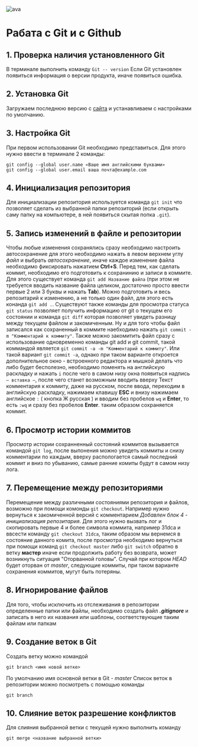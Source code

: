 ![ava](ava.png)
# Рабата с Git и с Github
## 1. Проверка наличия установленного Git
В терминале выполнить команду  `Git -- version` 
Если Git  установлен появиться информация о версии продукта, иначе появиться ошибка.

## 2. Установка Git
Загружаем последнюю версию с [сайта](https://git-scm.com/downloads)
и устанавливаем с настройками по умолчанию.

## 3. Настройка Git
При первом использовании Git необходимо представиться.
Для этого нужно ввести в терминале 2 команды:
``` 
git config --global user.name «Ваше имя английскими буквами»
git config --global user.email ваша почта@example.com 
```

## 4. Инициализация репозитория
Для инициализации репозитория используется команда `git init` что позволяет сделать из выбранной папки репозиторий (если открыть саму папку на компьютере, в ней появиться скытая попка `.git`).

## 5. Запись изменений в файле и репозитории
Чтобы любые изменения сохранялись сразу необходимо настроить автосохранение для этого необходимо нажать в левом верхнем углу *файл* и выбрать *автосохранение*, иначе каждое изменение файла необходимо фиксировать нажатием **Ctrl+S**. Перед тем, как cделать коммит, необходимо его подготовить к сохранинию и записи в коммите. Для этого существует команда `git add Название файла` (при этом не требуется вводить название файла целиком, достаточно просто ввести первые 2 или 3 буквы и нажать **Tab**). Можно подготовить и весь репозитарий к изменению, а не только один файл, для этого есть конанда `git add .`. Cуществуют также команды для просмотра статуса `git status` позволяет получить информацию от git о текущем его состоянии и команда `git diff` которая позволяет увидеть разницу между текущем файлом и закомиченным. Ну и для того чтобы файл записался как сохраненный в коммите наебходимо нажать `git commit -m "Комментарий к коммиту"`. Также можно закомитить файл сразу с использование одновременно команды git add и git commit, такой коммандой является `git commit -a -m "Комментарий к коммиту"`. Или такой вариант `git commit -a`, однако при таком варианте откроется дополнительное окно - встроенного редактора и мышкой делать что либо будет бесполезно, необходимо поменять на английскую раскладку и нажать `i` после чего в самом низу окна появиться надпись `— вставка —`, после чего станет возможным вводить вверху Текст комментария к коммиту, даже на русском, после ввода, переходим в английскую раскладку, нажимаем клавишу **ESC** и внизу нажимаем английское `:` ( кнопка Ж русская ) и вводим без пробелов `wq` и **Enter**, то есть `:wq` и сразу без пробелов **Enter**. таким образом сохраняется коммит.

## 6. Просмотр истории коммитов
Просмотр истории сохранненный состояний коммитов вызывается командой `git log`, после выпонения можно увидеть коммиты и снизу комментарии по каждым, вверху распологается самый последний коммит и вниз по убыванию, самые ранние комиты будут в самом низу лога.

## 7. Перемещение между репозиториями
Перемещение между различными состояниями репозитория и файлов, возможно при помощи комонды `git checkout`. Например нужно вернуться к закомиченной версий с комментарием *Добавлен блок 4 - инициализация репозитария*. Для этого нужно вызвать лог и скопировать первые 4 и более символа коммита, например 31dca и ввсести команду `git checkout 31dca`, таким образом мы вернемся в состояние данного комита, после просмотра необходимо вернуться при помощи команд `git checkout master` либо `git switch` обратно в ветку **мастер** иначе если продолжить работу без возврата, может возникнуть ситуация "Оторванной головы". Случай при котором *HEAD* будет оторван от *master*, следующие коммиты, при таком варианте сохранения коммитов, мугут быть потеряны.

## 8. Игнорирование файлов
Для того, чтобы исключить из отслеживания в репозитории определенные папки или файлы, необходимо создать файл ***.gitignore*** и записать в него их названия или шаблоны, соответствующие таким файлам или папкам

## 9. Создание веток в Git
Создать ветку можно командой
```
git branch <имя новой ветке>
```
По умолчанию имя основной ветки в Git - *master*
Список веток в репозитории можно посмотреть с помощью команды
```
git branch
```
## 10. Слияние веток разрешение конфликтов
Для слияния выбранной ветки с текущей нужно выполнить команду
```
git merge <название выбранной ветки>
```
